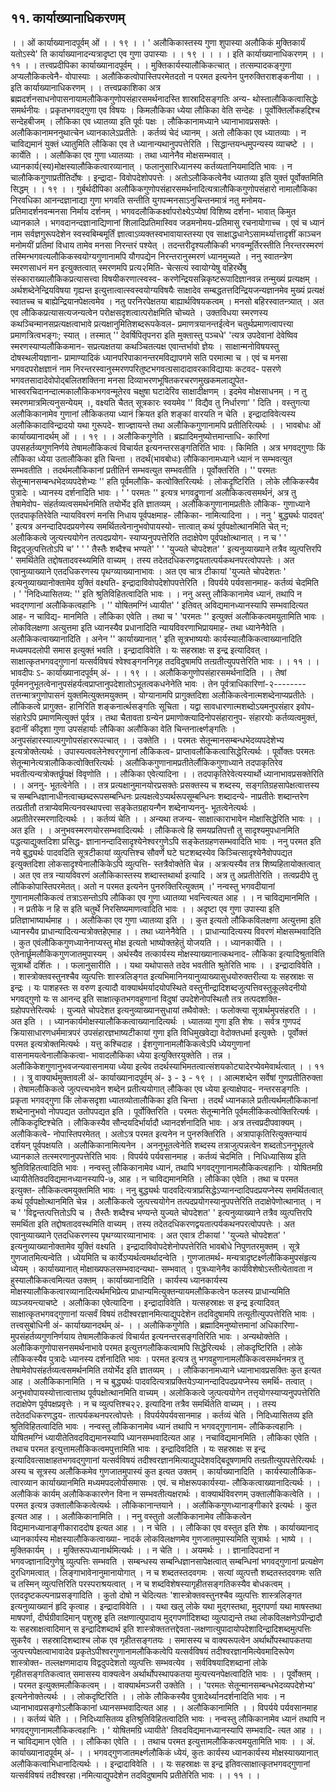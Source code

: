 ## ११. कार्याख्यानाधिकरणम्
। । ओं कार्याख्यानादपूर्वम् ओं । । १९ । ।
' अलौकिकास्तस्य गुणा शुपास्या अलौकिकं मुक्तिकार्यं यतोऽस्ये' ति
कार्याख्यानादन्यत्रादृष्टा एव गुणा उपास्याः । । १९ । ।
। । इति कार्याख्यानाधिकरणम् । । ११ । ।
तत्त्वप्रदीपिका
कार्याख्यानादपूर्वम् । । मुक्तिकार्यस्यालौकिकत्चात् । तत्सम्पादकङ्गुणा अप्यलौकिकत्वेनै-
वोपास्याः । अलौकिकत्वोपास्तिपरमेतदतो न परमत इत्यनेन पुनरुक्तिराशङ्कनीया । । इति
कार्याख्यानाधिकरणम् । ।
तत्त्वप्रकाशिका
अत्र ब्रह्मदर्शनसाधनोपासनायामलौकिकगुणोपसंहारसमर्थनादस्ति शास्रादिसङ्गतिः अन्य-
थोस्तालौकिकत्वासिद्धेः समर्थनीयः । प्रकृतभगवद्गुणा एव विषयः । किमलौकिका ध्येया
लौकिका वेति सन्देहः । पूर्वोक्तिर्लोकहद्दिश्च सन्देहबीजम् । लौकिका एव ध्यातव्या इति पूर्वः पक्षः ।
लौकिकानामध्याने ध्यानाभावप्रसक्तेः । अलौकिकानामननुथात्चेन ध्यानकालेऽप्रतीतेः । कर्तव्यं
चेदं ध्यानम् । अतो लौकिका एव ध्यातव्याः । न चाविद्यमानं युक्तं ध्यातुमिति लौकिका एव ते
ध्यानान्यथानुपपत्तेरिति । सिद्धान्तयन्धमुपन्यस्य व्याचष्टे । । कार्येति । । अलौकिका एव गुणा
ध्यातव्याः । तथा ध्यानेनैव मोक्षसम्भवात् । ध्यानकार्य(स्य)मोक्षस्यालौकिकत्वारव्यानात् ।
फलानुसारिध्यानस्य कर्तव्यतानियमादिति भावः । न चालौकिकगुणाप्रतीतिर्दोषः । इन्द्रादा-
विवोपदेशोपपत्तेः । अतोऽलौकिकत्वेनैव ध्यातव्या इति युक्तं पूर्वोक्तमिति सिद्धम् । । १९ । ।
गुर्बर्थदीपिका
अलौकिकगुणोपसंहारसमर्थनादित्यत्रालौकिकगुणोपसंहारो नामालौकिका निरवधिका
आनन्दज्ञानाद्या गुणा भगवति सन्तीति युगपन्मनसाऽनुचिन्तनमात्रं नतु मनोमय-
प्रतिमादर्शनवन्मनसा निर्माय दर्शनम् । भगवदलौकिकर्क्ष्वापरोक्ष्येऽप्येषां विशिष्य दर्शना-
भावात् किमुत ध्यानकाले । भगवदानन्दज्ञानाद्यिणानां शिलादिप्रतिमास्विव जडमनोमय-प्रतिमासु रचनायोगाच्च । एवं च ध्यानं नाम सर्वज्ञगुरूपदेशेन स्वस्वबिम्बमूर्तिं
ज्ञात्वाऽव्यक्तस्वभावायास्तस्या एव साक्षाद्धधानेऽसामर्थ्यात्तादृशीं काञ्चन मनोमयीं प्रतिमां
विधाय तामेव मनसा निरन्तरं पश्येत् । तदन्तरीदृश्यलौकिकी भगवन्मूर्तिरस्तीति
निरन्तरस्मरणं तस्मिन्भगवत्यलौकिकस्वयोग्यगुणानामपि यौगपद्येन निरन्तरानुस्मरणं
ध्यानमुच्यते । ननु स्वातन्त्रेण स्मरणसाधनं मन इत्युक्तत्वात् स्मरणमपि प्रत्य२मिति-
चेत्सत्यं स्वायोग्येषु वहिरर्थेषु संस्काराख्यालौकिकप्रत्यासत्त्वा विषयीकरणात्स्वस्व-
करणेन्द्रियसन्निकृष्टरूपादिज्ञानवन्न तन्मुख्यं प्रत्यक्षम् । अर्थशब्देनेन्द्रियविषया गृह्यन्त
इत्युत्तात्वात्स्वस्वयोग्यविषयैः साक्षादेव सम्बद्धतत्तदिन्द्रियजन्यज्ञानमेव मुख्यं प्रत्यक्षं
स्वातच्च च बाह्येन्द्रियानपेक्षत्वमेव । नतु परनिरपेक्षतया बाह्यार्थविषयकत्वम् । मनसो
बहिरस्वातन्त्र्यात् । अत एव लौकिकप्रत्यासत्यजन्यत्वेन परोक्षसदृशत्वात्परोक्षमिति
चोच्यते । उक्तविधया स्मरणस्य कथञ्चिन्मानसप्रत्यक्षत्वाभावे प्रत्यक्षानुमितिशब्दरूपकेवल-
प्रमाणत्रयानन्तईत्वेन चतुर्थप्रमाणत्वापत्त्या प्रमाणत्रित्वभङ्गः; स्यात् । तस्मात्
'' देवर्षिपितृपनरा इति मुक्तास्तु पञ्चधे' 'त्यत्र उपदेवानां देवेष्विव स्मरणस्याप्यलौकिकमान-
सप्रत्यक्षतया कथञ्चितत्यक्ष एवान्तर्भावो ज्ञेयः । साक्षान्मनोविषयस्तु दोषस्थलीयज्ञाना-
प्रामाण्यादिकं ध्यानपरिपाकानन्तरमविद्यापगमे सति परमात्मा च । एवं च मनसा
भगवदपरोक्षज्ञानं नाम निरन्तरस्वानुस्मरणपरितुष्टभगवत्ग्रसादादावरकाविद्यायाः कटवद-
पसरणे भगवतसादादेवोपोद्बलितशक्तिना मनसा दिव्याभरणभूषितकरचरणमुखकमलाद्युपेत-
भास्वरचिदानन्दात्मकालौकिकभगवन्मूतेरव चक्षुषा घटादेरिव साक्षादीक्षणम् । इदमेव
मोक्षसाधनम् । न तु स्मरणमात्रमित्यनुसन्येयम् ।, वक्ष्यति चैतत् सूत्रकारः स्वयमेव '' विद्यैव
तु निर्धारणा' ' दिति । वस्तुगत्या अलौकिकानामेव गुणानां लौकिकतया ध्यानं क्रियत इति
शङ्कां वारयति न चेति । इन्द्रादाविवेत्यस्य अलौकिकादाविन्द्रादयो यथा गुरूपदे-
शाज्ज्ञायन्ते तथा अलौकिकगुणानामपि प्रतीतिरित्यर्थः । ।
भावबोधः
ओं कार्याख्यानादर्थम् ओं । । १९ । । अलौकिकगुणेति । ब्रह्यादिमनुष्योत्तमान्ताधि-
कारिणां उपसहर्तव्यगुणनिर्णये तेषामलौकिकत्वं विचार्यत इत्यनन्तरसङ्गतिरिति भावः ।
किमिति । अत्र भगवद्गुणाः किं लौकिका ध्येया उतालौकिका इति चिन्ता । तदर्थं(भावबोधः)
लौकिकानामध्याने ध्यानं न सम्भवत्युत सम्भवतीति । तदर्थमलौकिकानां प्रतीतिर्न सम्भवत्युत
सम्भवतीति । पूर्वोक्तरिति । '' परमतः सेतून्मानसम्बन्धभेदव्यपदेशेभ्यः '' हति पूर्वमलौकि-
कत्वोक्तिरित्यर्थः । लोकदृष्टिरिति । लोके लौकिकस्यैव पुत्रादेः । ध्यानस्य दर्शनादिति
भावः । ' ' परमतः '' इत्यत्र भगवद्रुणानां अलौकिकत्वसमर्थनं, अत्र तु तेषामेवोप-
संहर्तव्यत्वसमर्थनमिति तयोर्भेद इति ज्ञातव्यम् । अलौकिकगुणानामप्रतीतेः लौकिक-
गुणाध्याने एतदपाकृतिरेवेति न्यायविवरणं मनसि निधाय पूर्वपक्षमाह- लौकिका-
नामित्यादिना । ।
ननु ' बुद्ध्यर्थः पादवत्' ' इत्यत्र अनन्दादिपदप्रयणेस्य समर्थितत्वेनानुभवोपायस्यो-
त्तात्वात् कथं पूर्वपक्षोत्थानमिति चेत् न; अलौकिकत्वे जुत्यत्त्ययोगेन तत्पदप्रयोग-
स्याप्यनुपपत्तेरिति तदाक्षेपेण पूर्वपक्षोत्थानात् । न च ' ' विद्वद्जुत्पत्तितोऽपि च' ' ' ' तैस्तैः
शब्दैश्च भण्यते' ' ' 'युज्यते चोपदेशत' ' इत्यनुव्याख्याने तत्रैव व्युत्पत्तिरपि ' समर्थितेति
तद्दोषतादवस्थ्यमिति वाच्यम् । तस्य तदेतदधिकरणद्वयतात्पर्यकथनपरत्वोपपत्तेः । अत
एवानुव्याख्याने एतदधिकरणस्य पृथग्व्याख्यानाभावः । अत एव चात्र टीकायां 'युज्यते
चोपदेशतः ' इत्यनुव्याख्यानोक्तामेव युक्तिं वक्ष्यति- इन्द्रादाविवोपदेशोपपत्तेरिति । विपर्यये
पर्यवसानमाह- कर्तव्यं चेदमिति । ' 'निदिध्यासितव्य: '' इति श्रुतिविहितत्वादिति भावः । ।
ननु अस्तु लौकिकानामेव ध्यानं, तथापि न भवद्गणानां अलौकिकत्वहानिः ।
'' योषितमग्निं ध्यायीत' ' इतिवत् अविद्यमानध्यानस्यापि सम्भवादित्यत आह- न चाविद्य-
मानमिति । लौकिका एवेति । तथा च ' 'परमतः '' इत्युक्तं अलौकिकत्वमयुतामिति
भावः । लोकविलक्षणा अत्युत्तमा इति ध्यानस्यैव प्रधानादिति न्यायविवरणाभिप्रायमाह-
तथा ध्यानेनैवेति । अलौकिकत्वाख्यानादिति । अनेन '' कार्याख्यानात् ' इति
सूत्रभाष्ययोः कार्यस्यालौकिकत्वाख्यानादिति मध्यमपदलोपी समास इत्युक्तं भवति ।
इन्द्रादाविवेति । यः सहस्राक्षः स इन्द्र इत्यादिवत् । साक्षात्कृतभगवद्गुणानां यत्सर्वविषयं
श्वेश्वङ्गननिगृह तदविदुषामपि तत्ग्रतीत्युपपत्तेरिति भावः । । ११ । ।
भावदीपः
ऽ- कार्याख्यानादपूर्वम् अं- । । १९ । । अलौकिकगुणोपसंहारसमर्थनादिति । । तेषां
पूर्वमननुभूतत्वेनानुपसंहर्यत्वप्राप्तानुपदेशातोऽभूतत्वकधनेनेति भावः । तेन पूर्वत्राधिकारिणां-२-------- तत्तन्मात्रगुणोपासनं युक्तमित्युक्तमयुक्तम् ।
योग्यानामपि प्रागुक्तदिशा अलौकिकत्वेनात्मशब्देनाप्यप्रतीतेः । लौकिकत्वे प्रागुक्त-
हानिरिति शङ्कनार्त्थसङ्गतिः सूचिता । यद्वा सावधारणात्मशब्दोऽयमनुपसंहार इवोप-
संहारेऽपि प्रमाणमित्युक्तं पूर्वत्र । तथा चैतावता ग्रन्येन प्रमाणोक्त्यादिनोपसंहारानुप-
संहारयोः कर्तव्यत्वमुक्तं, इदानीं कीदृशा गुणा उपसंहार्याः लौकिका अलौकिका वेति
चिन्तनार्त्क्ष्णङ्गतिः । अनुपसंहारस्याल्पगुणोपसंहाररूपत्चात् । । उक्तेति । । परमतः
सेतून्मानसम्बन्धभेदव्यपदेशेभ्य इत्यत्रोक्तेत्यर्थः । उपास्यत्ववलेनेश्वरगुणानां लौकिकत्व-
प्राप्तावलौकिकत्वासिद्धेरित्यर्थः । पूर्वोक्तः परमतः सेतून्मानेत्यत्रालौकिकत्वोक्तिरित्यर्थः ।
अलौकिकगुणानामप्रतीतेर्लौकिकगुणाध्याने तदपाकृतिरेव भवतीत्यन्यत्रोक्तर्छूपक्षं विवृणोति
। । लौकिका एवेत्यादिना । । तदपाकृतिरेवेत्यस्यार्थो ध्यानाभावप्रसक्तेरिति । । अननु-
भूतत्वेनेति । । तत्र प्रत्यक्षानुमानयोरप्रसक्तेः प्रसक्तस्य च शब्दस्य, सङ्गतिग्रहसापेक्षत्वात्तस्य
च सम्बन्धिज्ञानाधीनत्वाच्छब्दरूपसम्बन्धिनः प्रत्यक्षत्वेऽप्यर्थरूपसूम्बन्धिनः शब्दादन्ये-
नाप्रतीतेः शब्दान्तरेण तत्प्रतीतौ तत्राप्येवमित्यनवस्थापत्त्वा सङ्केतग्रहायन्गैन शब्देनाप्यननु-
भूतत्वेनेत्यर्थः । अप्रतीतेरस्मरणादित्यर्थः । । कर्तव्यं चेति । । अन्यथा तजन्य-
साक्षात्काराभावेन मोक्षासिद्धेरिति भावः । । अत इति । । अनुभवस्मरणयोरसम्भवादित्यर्थः ।
लौकिकत्वे हि समयप्रतिपत्तौ तु सादृश्यमुपधानमिति पद्धत्याद्युक्तदिशा प्रसिद्ध-
ज्ञानानन्दादिसादृश्येनेश्वरगुणेऽपि सङ्केतग्रहणसम्भवादिति भावः ।
ननु परमत इति नये बुद्ध्यर्थः पादवदिति सूत्रटीकायां व्युत्पत्तिश्च सौवर्णे घटे
घटशब्दस्येव किञ्चित्सादृश्येनैवोपपद्यत इत्युक्तदिशा लोकसादृश्येनालौकिकेऽपि व्युत्पत्ति-
स्तत्रैवोक्तेति चेन्न । अत्रत्यस्यैव तत्र शिष्यहितायोक्तत्वात् । अत एव तत्र न्यायविवरणं
अलौकिकास्तस्य शब्दास्तथार्था इत्यादि । अत्र तु अप्रतीतेरिति । तत्वप्रदीपे तु
लौकिकोपास्तिपरमेतत्। अतो न परमत इत्यनेन पुनरुक्तिरित्युक्तम् ।' नन्वस्तु भगवदीयानां
गुणानामलौकिकत्वं तत्राऽसन्तोऽपि लौकिका एव गुणा ध्यातव्या भवन्त्वित्यत आह । । न
चाविद्यमानमिति । । न प्रतीके न हि स इति चतुर्थे निरसिष्यमाणत्वादिति भावः । । अदृष्टा
एव गुणा उपास्या इति प्रतिज्ञाभाष्यार्थमाह । । अलौकिका एव गुणा ध्यातव्या इति । । कुत
इत्यतो लौकिकविलक्षणा अत्युत्तमा इति ध्यानस्यैव प्राधान्यादित्यन्यत्रोक्तहेएमाह । । तथा
ध्यानेनैवेति । । प्राधान्यादित्यस्य विवरणं मोक्षसम्भवादिति । कुत एवंलौकिकगुणध्यानेनाप्यस्तु मोक्ष इत्यतो भाष्योक्तहेतुं योजयति । । ध्यानकार्येति । ।
एतेनार्छूमलौकिकगुणजातमुपास्यम् । अर्थस्यैव तत्कार्यस्य मोक्षस्याख्यानात्कथनाद-
लौकिका इत्यादिश्रुताविति सूत्रार्थो दर्शितः । । फलानुसारीति । । यथा यथोपासते तदेव
भवतीति श्रुतेरिति भावः । । इन्द्रादाविवेति । । शास्त्रोक्तवस्तुनश्चैव व्युत्पत्तिः शास्त्रलिङ्गत
इत्यभिमानिनयानुव्याख्यासुधयोरुक्तरीत्या यः सहस्राक्षः स इन्द्रः । यः पाशहस्तः स
वरुण इत्यादौ वाक्यार्थमर्यादयोपस्थिते वस्तुनीन्द्रादिशब्दजुत्पत्तिवस्तुकूलवेदनीयो भगवद्गुणो
यः स आनन्द इति साक्षात्कृतभगवहुणानां विदुषां उपदेशेनोपस्थितौ तत्र तत्पदशक्ति-
ग्रहोपपत्तेरित्यर्थः । युज्यते चोपदेशत इत्यनुव्याख्यानसुधायां तथैवोक्ते: । फलोक्त्या
सूत्रार्थमुपसंहरति । । अत इति । । ध्यानकार्यमोक्षस्यालौकिकत्वाख्यानादित्यर्थः । ध्यातव्या
गुणा इति शेषः । सर्वत्र गुणपदं क्रियासाधारणधर्ममात्रपरं उपसंहारज्ञभाष्यटीकायां गुणा
इति विधिमुखवेद्या वेदोक्तधर्मा इत्युक्तेः । पूर्वोक्तं परमत इत्यत्रोक्तमित्यर्थः । यत्तु
कश्चिदाह । ईशगुणानामलौकिकत्वेऽपि ध्येयगुणानां वासनामयत्वेनालौकिकत्वा-
भावादलौकिका ध्येया इत्युक्तिरयुक्तेति । तन्न । अलौकिकेशगुणानुभवजन्यवासनामया
ध्येया इत्येव तदर्थस्याभिमतत्वात्संशयकोट्यादेरप्येवमेवार्थत्वात् । । ११ । ।
त्रु वाक्यार्थमुक्तावली
अं- कार्याख्यानादपूर्वम् अं- ३ - ३ - १९ । । आत्मशब्देन सर्वेषां गुणप्रतीतिरुक्ता ।
तेषामलौकिकत्वे जुत्पत्त्यभावेन शब्देन प्रतीत्ययोगात् लौकिका एव ध्येया इत्याक्षेपाद-
नन्तरसङ्गतिः । प्रकृता भगवद्गुणा किं लोकसदृशा ध्यातव्योतालौकिका इति चिन्ता । तदर्थं
ध्यानकाले प्रतीत्यर्थमलौकिकानां शब्देनानुभवो नोपपद्यत उतोपपद्यत इति । पूर्वोक्तिरिति ।
परमतः सेतून्मानेति पूर्वमलीकिकत्वोक्तिरित्यर्षः ।लौकिकदृष्टिश्चेति । लौकिकस्यैव
सौन्दयदिर्भार्यादौ ध्यानदर्शनादिति भावः । अत्र तत्त्वप्रदीपवाक्यम् । अलौकिकत्वे-
नोपास्तिपरमेतत् । अतोऽत्र परमत इत्यनेन न पुनरुक्तिरिति । अत्रापाकृतिरित्युक्तन्यायं
दर्शयन् पूर्वपक्षयति । अलौकिकानामित्यनेन । अननुभूतत्वेनेति शब्दस्य तत्राजुत्पन्नत्वेन
शब्दतोऽननुभूतत्वे ध्यानकाले तत्स्मरणानुपपत्तेरिति भावः । विपर्यये पर्यवसानमाह । कर्तव्यं
चेदमिति । निधिध्यासिव्य इति श्रुतिविहितत्वादिति भावः । नन्वस्तु लौकिकानामेव ध्यानं,
तथापि भगवद्गुणानामलौकिकत्वहानिः । योषितमग्रि ध्यायीतेतिवदविद्यमानध्यानस्यापि-७, आह । न चाविद्यमानमिति । लौकिका एवेति । तथा च परमत इत्युक्त-
लौकिकत्वमयुक्तमिति भावः । ननु बुद्ध्यर्थः पादवदित्यत्राप्रसिद्धेऽप्यानन्दादिपदप्रयप्नेस्य
समर्थितत्वात् कथं पूर्वपक्षोत्थानमिति चेन्न । अलौकिकत्वे जुत्पत्त्ययोगेन
तत्पदप्रयोगस्यानुपपत्तेरिति तदाक्षेपेणोत्थानात् । न च ' 'विद्वन्तत्पत्तितोऽपि च । तैस्तैः
शब्दैश्च भण्यन्ते युज्यते चोपदेशत' ' इत्यनुव्याख्याने तत्रैव व्युत्पत्तिरपि समर्थिता इति
तद्दोषतादवस्थमिति वाच्यम् । तस्य तदेतदधिकरणद्वयतात्पर्यकथनपरत्वोपपत्तेः । अत
एवानुव्याख्याने एतदधिकरणस्य पृथग्व्यारव्यानाभावः । अत एवात्र टीकायां ' 'युज्यते
चोपदेशत' ' इत्यनुव्याख्यानोक्तामेव युक्तिं वक्ष्यति । इन्द्रादाविवोपदेशेनोपपत्तेरिति
भावबोधे निपुणतरमुक्तम् ।
सूत्रे गुणजातमित्यन्वेति । ध्येयमिति च कार्येऽप्यर्थत्वमर्थादन्वेति । गुणजातमर्थ-
मन्यत्रादृष्टर्क्ष्णलौकिकमुपसंहृत्य ध्येयम् । कार्याख्यानात् मोक्षाख्यफलसम्भवादन्यथा-
सम्भवात् । पुत्रध्यानेनैव कार्यविशेषोऽस्तीत्येतावता न हुस्यालौकिकत्वमित्यत उक्तम् ।
कार्याख्यानादिति । कार्यस्य ध्यानकार्यस्य मोक्षस्यालौकिकत्वारव्यानादित्यर्थमभिप्रेत्य
प्राधान्यमित्युक्तन्यायमलौकिकत्वेन फलस्य प्राधान्यमिति व्यञ्जयन्त्याचष्टे । अलौकिका
एवेत्यादिना । इन्द्रादाविवेति । यत्सहस्राक्षः स इन्द्र इत्यादिवत् साक्षात्कृतभगवद्गुणानां
यत्सर्वं विषयं तदीश्वरज्ञानमित्याद्युपदेशेन तदविदुषामपि तत्यूतीत्युपपत्तेरिति भावः ।
तत्त्वसुबोधिनी
अं- कार्याख्यानदर्थम् अं- । । अलौकिकगुणेति । ब्रह्मादिमनुष्योत्तमानां अधिकारिणा-
मुपसंहर्तव्यगुणनिर्णयाय तेषामलौकिकत्वं विचार्यत इत्यनन्तरसङ्गतिरिति भावः ।
अन्यथोक्तेति । अलौकिकगुणोपासनसमर्थनाभावे परमत इत्युत्तगलौकिकत्वामपि
सिद्धेरित्यर्थः । लोकदृष्टिरिति । लोके लौकिकस्यैव पुत्रादेः ध्यानस्य दर्शनादिति भावः ।
परमत इत्यत्र तु भगवहुणानामलौकिकत्वसमर्थनमत्र तु तेषामेवोपसंहर्तव्यत्वसमर्थनमिति
तयोर्भेद इति ज्ञातव्यम् । । लौकिकानामध्याने ध्यानाभावप्रसक्तिः कुत इत्यत आह ।
अलौकिकानामिति । न च बुद्ध्यर्थः पादवदित्यत्राप्रक्तियेऽप्यानन्दादिपदप्रयप्नेस्य समर्थि-
तत्वात् । अनुभवोपायस्योत्तात्वात्ताथ पूर्वपक्षोत्थानमिति वाच्यम् । अलोकिकत्वे
जुत्पत्ययोगेन तत्तृयोगस्याप्यनुपपत्तेरिति तदाक्षेपेण पूर्वपक्षप्रवृत्तेः । न च व्युत्पत्तिश्च२२. इत्यादिना तत्रैव समर्थितेति वाच्यम् । । तस्य तदेतदधिकरणद्धय-
तात्पर्यकथनपरत्वोपत्तेः । विपर्ययेपर्यवसानमाह । कर्तव्यं चेति । निदिध्यासितव्य इति
श्रुतिविहितत्वादिति भावः । नन्वस्तु लौकिकानामेव ध्यानं तथापि न भगवद्गुणानाम-
लौकिकत्वहानिः । योषितमग्निं ध्यायीतेतिवदविद्यमानस्यापि ध्यानसम्भवादित्यत आह ।
नचाविद्यमानमिति । लौकिका एवेति । तथाच परमत इत्युत्तामलौकिकत्वमपुत्तामिति भावः ।
इन्द्रादिवदिति । यः सहस्राक्षः स इन्द्र इत्यादिवत्साक्षाहतभगवद्गुणानां यत्सर्वविषयं
तदीश्वरज्ञानमित्याद्युपदेशवद्बिदूषणामपि तत्ग्रतीत्युपपत्तेरित्यर्थः । अस्य च सूत्रस्य
अलौकिकमेव गुणजातमुपास्यं कुत इत्यत उक्तम् । कार्याख्यानादिति । कार्यस्यालौकिक-
त्वारव्यान कार्याख्यानमिति मध्यमपदलोपीसमासः । एवं. च मोक्षरूपकार्यस्या-
लौकिकत्वाख्यानादित्यर्थः । । अलौकिकं कार्यम् अलौकिककारणेन विना न
सम्भवतीत्यक्षरार्थः ।
वाक्यार्थविवरणम्
उक्तालौकिकत्वेति । । परमत इत्यत्र उक्तालौकिकत्वेत्यर्थः । लौकिकानान्तयाने । ।
अलौकिकगुणध्यानाङ्गीकारे इत्यर्थः । कुत इत्यत आह । । अलौकिकानामिति । । ननु
वस्तुतो अलौकिकानामेव लौकिकत्वेन विद्यमानध्यानाङ्गीकाराददोष इत्यत आह । । न चेति
। । लौकिका एव वस्तुत इति शेषः । कार्याख्यानाद् ध्यानकार्यस्य मोक्षस्यालौकिकत्वाख्या-
नादर्क लोकविलक्षणमेव गुणजातमुपास्यमिति सूत्रार्थः । भाष्ये । । मुक्तिकार्यम् । ।
मुक्तिरूपध्यानार्थमित्यर्थः । । न चेति । । अयमर्थः । । ज्ञानादिपदानां न भगवज्ज्ञानादिगुणेषु
व्युत्पत्तिः सम्भवति । सम्बन्धस्य सम्बन्धिज्ञानसापेक्षत्वात् सम्बन्धिनां भगवद्गुणानां
प्रत्यक्षेण दुरधिगमत्वात् । लिङ्गाभावेनानुमानायोगात् । न च शब्दतस्तदवगमः । सत्यां
व्युत्पत्तौ शब्दतस्तदवगमः सति च तस्मिन् व्युत्पत्तिरिति परस्पराश्रयत्वात् । न च
शब्दविशेषस्यागृहीतसङ्गतिकस्यैव बोधकत्वम् । एतददृष्टकल्पनाप्रसङ्गादिति । कुतो दोषो न
चेदित्यतः 'शास्त्रोक्तवस्तुनश्चैव व्युत्पत्तिः शास्त्रलिङ्गत इत्यनुव्याख्यानं हृदि कृत्वाह ।
इन्द्रादाविवेति । । यथा खलु लोके यथा मुद्गस्तथा, मुद्गपर्णा यथा माषस्तथा माषपर्णा,
दीर्घग्रीवादिमान् पशुरुष्ट्र इति लक्षणात्युपादाय मुद्गपर्णादिशब्दा व्युत्पाद्यन्ते तथा
लोकविलक्षणेऽपीन्द्रादौ यः सहस्राक्षत्वादिमान् स इन्द्रादिशब्दार्थ इति शास्त्रोक्ततत्तद्देवता-लक्षणात्युपादायोपदेशादिन्द्रादिशब्दमुत्पत्तिः सुकरैव । सहस्रादिशब्दाश्च लोक एव
गृहीतसङ्गतयः । समासस्य च वाक्यरूपत्वेन अर्थार्थोपस्थापकतया जुत्पत्त्यपेक्षत्वाभावादेव
प्रकृतेऽपीश्वरगुणानामलौकिकत्वेपि यत्सर्वविषयं तदीश्वरज्ञानमित्येवमादिरूपेण शास्त्रोक्त-
तल्लक्षणमादाय विद्वदुपदेशतो व्युत्पत्तिः सम्भवत्येव । सर्वविषयादिशब्दानां लोके
गृहीतसङ्गतिकत्वात् समासस्य वाक्यत्वेन अर्थार्थोपस्थापकतया मुत्यत्त्यनपेक्षत्वादिति
भावः । । पूर्वोक्तम् । । परमत इत्युक्तमलौकिकत्वम् । ।
वाक्यार्थमञ्जरी
उक्तेति । । 'परमतः सेतून्मानसम्बन्धभेदव्यपदेशेभ्य' इत्यनेनोक्तेत्यर्थः । । लोकदृष्टिरिति
। । लोके लौकिकस्यैव पुत्रादेर्थ्यानदर्शनादिति भावः । न ध्यानाभावप्रसङ्गोऽलौकिकानां
ध्यानसम्भवादित्यत आह । । अलौकिकानामिति । । विपर्यये पर्यवसानमाह । । कर्तव्यं चेति । ।
निदिध्यासितव्य इतिश्रुतिविहितत्वादिति भावः । नन्वस्तु लौकिकानामेव ध्यानं तथापि न
भगवद्गुणानामलौकिकत्वहानिः । ' योषितमग्रि ध्यायीते' तिवदविद्यमानध्यानस्यापि सम्भवादि-
त्यत आह । । न चाविद्यमान एवेति । । लौकिका एवेति । । तथाच परमत
इत्युत्तामलौकिकत्वमयुतामिति भावः । ।
अं. कार्याख्यानादपूर्वम् अं- । । भगवद्गुणजातमर्क्ष्णलौकिकं ध्येयं, कुतः कार्यस्य
ध्यानकार्यस्य मोक्षस्याख्यानात् अलौकिकत्वाभिधानादित्यर्थः । । इन्द्रादाविवेति । ।
यः सहस्राक्षः स इन्द्र इतिवत्साक्षात्कृतभगवद्गुणानां यत्सर्वविषयं तदीश्वरहा।नमित्याद्युपदेशेन
तदविदुषामपि प्रतीतेरिति भावः । । ११ । ।
